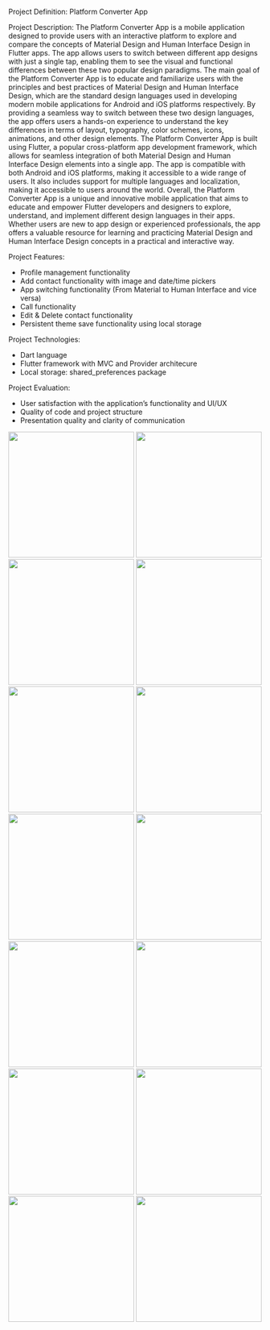 Project Definition: Platform Converter App

Project Description:
The Platform Converter App is a mobile application designed to provide users with an interactive
platform to explore and compare the concepts of Material Design and Human Interface Design in
Flutter apps. The app allows users to switch between different app designs with just a single tap,
enabling them to see the visual and functional differences between these two popular design
paradigms.
The main goal of the Platform Converter App is to educate and familiarize users with the
principles and best practices of Material Design and Human Interface Design, which are the
standard design languages used in developing modern mobile applications for Android and iOS
platforms respectively. By providing a seamless way to switch between these two design
languages, the app offers users a hands-on experience to understand the key differences in terms
of layout, typography, color schemes, icons, animations, and other design elements.
The Platform Converter App is built using Flutter, a popular cross-platform app development
framework, which allows for seamless integration of both Material Design and Human Interface
Design elements into a single app. The app is compatible with both Android and iOS platforms,
making it accessible to a wide range of users. It also includes support for multiple languages and
localization, making it accessible to users around the world.
Overall, the Platform Converter App is a unique and innovative mobile application that aims to
educate and empower Flutter developers and designers to explore, understand, and implement
different design languages in their apps. Whether users are new to app design or experienced
professionals, the app offers a valuable resource for learning and practicing Material Design and
Human Interface Design concepts in a practical and interactive way.

Project Features:
- Profile management functionality
- Add contact functionality with image and date/time pickers
- App switching functionality (From Material to Human Interface and vice versa)
- Call functionality
- Edit & Delete contact functionality
- Persistent theme save functionality using local storage

Project Technologies:
- Dart language
- Flutter framework with MVC and Provider architecure
- Local storage: shared_preferences package

Project Evaluation:
- User satisfaction with the application’s functionality and UI/UX
- Quality of code and project structure
- Presentation quality and clarity of communication

<img src="https://github.com/BhargavsinhBarad/plateform_converter/assets/118417960/fc0261d2-3377-40ac-bfa5-075e346cf35f" width= "250px">
<img src="https://github.com/BhargavsinhBarad/plateform_converter/assets/118417960/fe359df8-03cf-4426-b96c-e2e15dd11ebc" width= "250px">
<img src="https://github.com/BhargavsinhBarad/plateform_converter/assets/118417960/416cdd18-d952-49c6-b787-3b5744176c5e" width= "250px">
<img src="https://github.com/BhargavsinhBarad/plateform_converter/assets/118417960/bfc09082-7c21-4dd6-94aa-b8fe805743d1" width= "250px">
<img src="https://github.com/BhargavsinhBarad/plateform_converter/assets/118417960/d39021c9-e54c-419b-9a64-6fa679c3181c" width= "250px">
<img src="https://github.com/BhargavsinhBarad/plateform_converter/assets/118417960/1e15b005-520d-4e49-987b-03e32843f3a3" width= "250px">
<img src="https://github.com/BhargavsinhBarad/plateform_converter/assets/118417960/59cb815f-4e77-4ae5-aa04-a58356cff722" width= "250px">
<img src="https://github.com/BhargavsinhBarad/plateform_converter/assets/118417960/3b5169c5-5a0d-4eac-96bb-1422a02fc0f4" width= "250px">
<img src="https://github.com/BhargavsinhBarad/plateform_converter/assets/118417960/03162838-4951-4ee9-b500-2f26c0e42a68" width= "250px">
<img src="https://github.com/BhargavsinhBarad/plateform_converter/assets/118417960/0e5fcb1b-fd24-4835-8eaa-bc263522b5c2" width= "250px">
<img src="https://github.com/BhargavsinhBarad/plateform_converter/assets/118417960/e5828044-e4db-41d6-8fb5-44f340e2a72e" width= "250px">
<img src="https://github.com/BhargavsinhBarad/plateform_converter/assets/118417960/ca68eeba-4ade-4a5a-b06b-377cc5eb33b2" width= "250px">
<img src="https://github.com/BhargavsinhBarad/plateform_converter/assets/118417960/68cab0c5-07c2-48ad-8922-93ef5984bb25" width= "250px">
<img src="https://github.com/BhargavsinhBarad/plateform_converter/assets/118417960/f92937ff-38cd-4d84-b9af-83b4b6344ba4" width= "250px">
